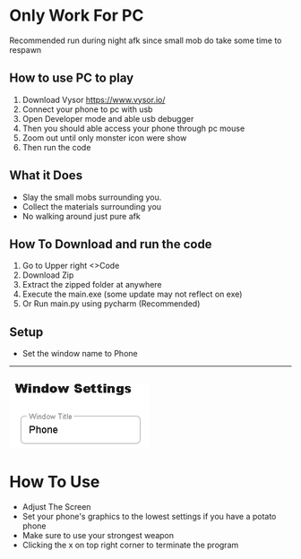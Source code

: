 # Only Work For PC
Recommended run during night afk since small mob do take some time to respawn

## How to use PC to play
1. Download Vysor https://www.vysor.io/
2. Connect your phone to pc with usb
3. Open Developer mode and able usb debugger
4.  Then you should able access your phone through pc mouse
5.  Zoom out until only monster icon were show
6.  Then run the code

## What it Does
* Slay the small mobs surrounding you.
* Collect the materials surrounding you
* No walking around just pure afk

## How To Download and run the code
1. Go to Upper right <>Code
2. Download Zip
3. Extract the zipped folder at anywhere
4. Execute the main.exe (some update may not reflect on exe)
5. Or Run main.py using pycharm (Recommended) 

## Setup
* Set the window name to Phone
---
![window name image](github_img/name_setting.png)
---
 

# How To Use
* Adjust The Screen
* Set your phone's graphics to the lowest settings if you have a potato phone
* Make sure to use your strongest weapon
* Clicking the x on top right corner to terminate the program

